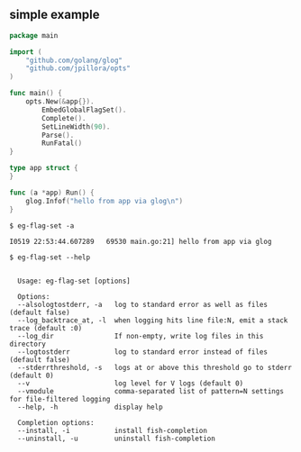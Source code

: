 ## simple example

<!--tmpl,code=go:cat main.go -->
``` go 
package main

import (
	"github.com/golang/glog"
	"github.com/jpillora/opts"
)

func main() {
	opts.New(&app{}).
		EmbedGlobalFlagSet().
		Complete().
		SetLineWidth(90).
		Parse().
		RunFatal()
}

type app struct {
}

func (a *app) Run() {
	glog.Infof("hello from app via glog\n")
}
```
<!--/tmpl-->

```
$ eg-flag-set -a
```

<!--tmpl,code=plain:go run main.go -a -->
``` plain 
I0519 22:53:44.607289   69530 main.go:21] hello from app via glog
```
<!--/tmpl-->

```
$ eg-flag-set --help
```

<!--tmpl,code=plain:go build -o eg-flag-set && ./eg-flag-set --help ; rm eg-flag-set -->
``` plain 

  Usage: eg-flag-set [options]

  Options:
  --alsologtostderr, -a   log to standard error as well as files (default false)
  --log_backtrace_at, -l  when logging hits line file:N, emit a stack trace (default :0)
  --log_dir               If non-empty, write log files in this directory
  --logtostderr           log to standard error instead of files (default false)
  --stderrthreshold, -s   logs at or above this threshold go to stderr (default 0)
  --v                     log level for V logs (default 0)
  --vmodule               comma-separated list of pattern=N settings for file-filtered logging
  --help, -h              display help

  Completion options:
  --install, -i           install fish-completion
  --uninstall, -u         uninstall fish-completion

```
<!--/tmpl-->
